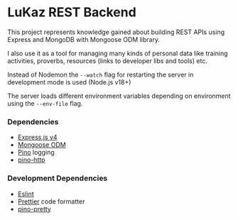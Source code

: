 # LuKaz REST Backend

This project represents knowledge gained about building REST APIs using Express and MongoDB with Mongoose ODM library.

I also use it as a tool for managing many kinds of personal data like training activities, proverbs, resources (links to developer libs and tools) etc.

Instead of Nodemon the `--watch` flag for restarting the server in development mode is used (Node.js v18+)

The server loads different environment variables depending on environment using the `--env-file` flag.

### Dependencies

- [Express.js v4](https://expressjs.com/)
- [Mongoose ODM](https://mongoosejs.com/)
- [Pino](https://getpino.io/#/) logging
- [pino-http](https://github.com/pinojs/pino-http#readme)
### Development Dependencies

- [Eslint](https://eslint.org/)
- [Prettier](https://prettier.io/) code formatter
- [pino-pretty](https://github.com/pinojs/pino-pretty#readme)
